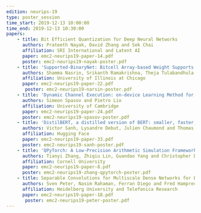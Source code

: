 ```yaml
---
edition: neurips-19
type: poster_session
time_start: 2019-12-13 10:00:00
time_end: 2019-12-13 10:30:00
papers:
    - title: Bit Efficient Quantization for Deep Neural Networks
      authors: Prateeth Nayak, David Zhang and Sek Chai
      affiliation: SRI International and Latent AI
      paper: emc2-neurips19-paper-14.pdf
      poster: emc2-neurips19-nayak-poster.pdf
    - title: 'Supported-BinaryNet: Bitcell Array-based Weight Supports for Dynamic Accuracy-Latency Trade-offs in SRAM-based Binarized Neural Network'
      authors: Shamma Nasrin, Srikanth Ramakrishna, Theja Tulabandhula and Amit Trivedi
      affiliation: University of Illinois at Chicago
      paper: emc2-neurips19-paper-22.pdf
       poster: emc2-neurips19-narsin-poster.pdf
    - title: 'Dynamic Channel Execution: on-device Learning Method for Finding Compact Networks'
      authors: Simeon Spasov and Pietro Lio
      affiliation: University of Cambridge
      paper: emc2-neurips19-paper-24.pdf
      poster: emc2-neurips19-spasov-poster.pdf
    - title: 'DistilBERT, a distilled version of BERT: smaller, faster, cheaper and lighter'
      authors: Victor Sanh, Lysandre Debut, Julien Chaumond and Thomas Wolf
      affiliation: Hugging Face
      paper: emc2-neurips19-paper-33.pdf
      poster: emc2-neurips19-sanh-poster.pdf
    - title: 'QPyTorch: A Low-Precision Arithmetic Simulation Framework'
      authors: Tianyi Zhang, Zhiqiu Lin, Guandao Yang and Christopher De Sa.
      affiliation: Cornell University
      paper: emc2-neurips19-paper-8.pdf
      poster: emc2-neurips19-zhang-qpytorch-poster.pdf
    - title: Separable Convolutions for Multiscale Dense Networks for Efficient Anytime Image Classification
      authors: Sven Peter, Nasim Rahaman, Ferran Diego and Fred Hamprecht
      affiliation: Heidelberg University and Telefonica Research
      paper: emc2-neurips19-paper-18.pdf
       poster: emc2-neurips19-peter-poster.pdf
---
```

